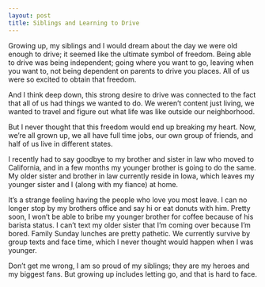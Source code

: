 ```yaml
---
layout: post
title: Siblings and Learning to Drive
---
```

Growing up, my siblings and I would dream about the day we were old enough to drive; it seemed like the ultimate symbol of freedom. Being able to drive was being independent; going where you want to go, leaving when you want to, not being dependent on parents to drive you places. All of us were so excited to obtain that freedom.

And I think deep down, this strong desire to drive was connected to the fact that all of us had things we wanted to do. We weren’t content just living, we wanted to travel and figure out what life was like outside our neighborhood.

But I never thought that this freedom would end up breaking my heart. Now, we’re all grown up, we all have full time jobs, our own group of friends, and half of us live in different states.

I recently had to say goodbye to my brother and sister in law who moved to California, and in a few months my younger brother is going to do the same. My older sister and brother in law currently reside in Iowa, which leaves my younger sister and I (along with my fiance) at home.

It’s a strange feeling having the people who love you most leave. I can no longer stop by my brothers office and say hi or eat donuts with him. Pretty soon, I won’t be able to bribe my younger brother for coffee because of his barista status. I can’t text my older sister that I’m coming over because I’m bored. Family Sunday lunches are pretty pathetic. We currently survive by group texts and face time, which I never thought would happen when I was younger.

Don’t get me wrong, I am so proud of my siblings; they are my heroes and my biggest fans. But growing up includes letting go, and that is hard to face.